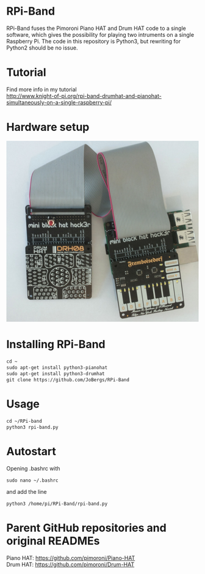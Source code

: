 # RPi-Band

RPi-Band fuses the Pimoroni Piano HAT and Drum HAT code to a single software,
which gives the possibility for playing two intruments on a single Raspberry Pi.
The code in this repository is Python3, but rewriting for Python2 should be no issue.

# Tutorial
Find more info in my tutorial  
http://www.knight-of-pi.org/rpi-band-drumhat-and-pianohat-simultaneously-on-a-single-raspberry-pi/

# Hardware setup
![Alt text](rpi_band_setup.jpg?raw=true "RPi-Band")

# Installing RPi-Band

    cd ~
    sudo apt-get install python3-pianohat
    sudo apt-get install python3-drumhat
    git clone https://github.com/JoBergs/RPi-Band


# Usage

    cd ~/RPi-band
    python3 rpi-band.py

# Autostart
Opening .bashrc with

    sudo nano ~/.bashrc
and add the line

    python3 /home/pi/RPi-Band/rpi-band.py

# Parent GitHub repositories and original READMEs 
Piano HAT: https://github.com/pimoroni/Piano-HAT  
Drum HAT: https://github.com/pimoroni/Drum-HAT